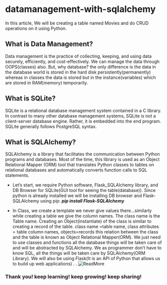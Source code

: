 # datamanagement-with-sqlalchemy
In this article, We will be creating a table named Movies and do CRUD operations on it using Python.

## What is Data Management?
Data management is the practice of collecting, keeping, and using data securely, efficiently, and cost-effectively.
We can manage the data through OOPS(classes) also. But, why database? the only difference is the data in the database world is stored in the hard disk persistently(permanently) whereas in classes the data is stored but in the instance(variables) which are stored in RAM(memory) temporarily.

## What is SQLite?
SQLite is a relational database management system contained in a C library. In contrast to many other database management systems, SQLite is not a client-server database engine. Rather, it is embedded into the end program. SQLite generally follows PostgreSQL syntax.

## What is SQLAlchemy?
SQLAlchemy is a library that facilitates the communication between Python programs and databases. Most of the time, this library is used as an Object Relational Mapper (ORM) tool that translates Python classes to tables on relational databases and automatically converts function calls to SQL statements.
* Let’s start, we require Python software, Flask_SQLAlchemy library, and DB Browser for SQLite(GUI tool for seeing the table(database)).
Since python is already installed we will be installing DB browser and Flask-SQLAlchemy using pip:
<b><i>pip install Flask-SQLAlchemy</i></b>

* In Class, we create a template we never give values there…similarly while creating a table we give the column names. The class name is the Table name.
Creating an Object(instantiate) of the class is similar to creating a record of the table.
class name =table name, class attributes = table column names, objects=records this relation between the class and the table is known as Object Relational Mapper(ORM).
We just need to use classes and functions all the database things will be taken care of and will be abstracted by SQLAlchemy. We as programmer don’t have to know SQL, all the things will be taken care by SQLAlchemy(ORM Library).
We will also be using Flask(It is an API of Python that allows us to build up web applications)
.
.
![ReadMore](https://krithikasharma2129.medium.com/data-management-with-python-sqlite-and-sqlalchemy-44cbb41aa9cf)

### Thank you! keep learning! keep growing! keep sharing!
